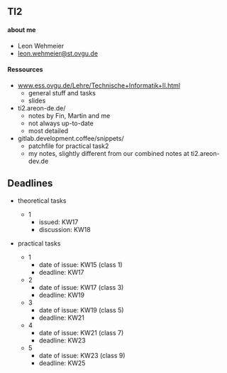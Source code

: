 ## TI2

#### about me
- Leon Wehmeier
- leon.wehmeier@st.ovgu.de


#### Ressources
- www.ess.ovgu.de/Lehre/Technische+Informatik+II.html
	- general stuff and tasks
	- slides
- ti2.areon-de.de/
	- notes by Fin, Martin and me
	- not always up-to-date
	- most detailed
- gitlab.development.coffee/snippets/
	- patchfile for practical task2
	- my notes, slightly different from our combined notes at ti2.areon-dev.de


## Deadlines

* theoretical tasks
	* 1
		* issued: KW17
		* discussion: KW18

* practical tasks
	* 1
		* date of issue: KW15 (class 1)
		* deadline: KW17
	* 2
		* date of issue: KW17 (class 3)
		* deadline: KW19
	* 3
		* date of issue: KW19 (class 5)
		* deadline: KW21
	* 4
		* date of issue: KW21 (class 7)
		* deadline: KW23
	* 5
		* date of issue: KW23 (class 9)
		* deadline: KW25
